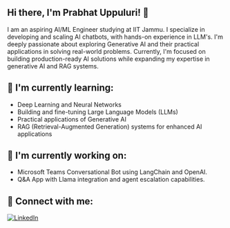 ## Hi there, I'm Prabhat Uppuluri! 👋
I am an aspiring AI/ML Engineer studying at IIT Jammu. I specialize in developing and scaling AI chatbots, with hands-on experience in LLM's. I'm deeply passionate about exploring Generative AI and their practical applications in solving real-world problems. Currently, I'm focused on building production-ready AI solutions while expanding my expertise in generative AI and RAG systems.


## 🌱 I'm currently learning:

- Deep Learning and Neural Networks
- Building and fine-tuning Large Language Models (LLMs)
- Practical applications of Generative AI
- RAG (Retrieval-Augmented Generation) systems for enhanced AI applications

## 🔭 I'm currently working on:
- Microsoft Teams Conversational Bot using LangChain and OpenAI.
- Q&A App with Llama integration and agent escalation capabilities.

## 🤝 Connect with me:
[![LinkedIn](https://img.shields.io/badge/LinkedIn-0077B5?style=for-the-badge&logo=linkedin&logoColor=white)](https://linkedin.com/in/prabhatuppuluri)
